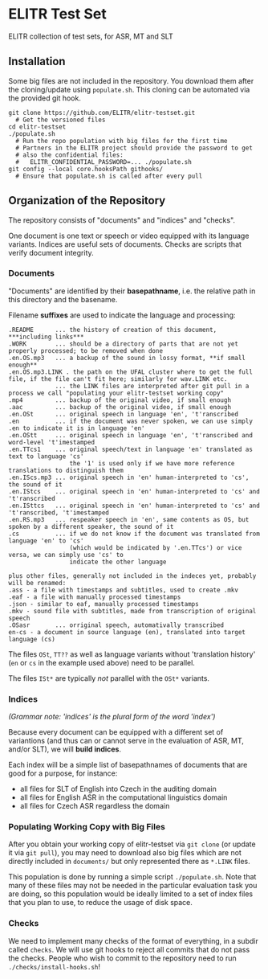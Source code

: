 # ELITR Test Set
ELITR collection of test sets, for ASR, MT and SLT

## Installation

Some big files are not included in the repository. You download them after the cloning/update using ``populate.sh``.
This cloning can be automated via the provided git hook.

```
git clone https://github.com/ELITR/elitr-testset.git
  # Get the versioned files
cd elitr-testset
./populate.sh
  # Run the repo population with big files for the first time
  # Partners in the ELITR project should provide the password to get
  # also the confidential files:
  #   ELITR_CONFIDENTIAL_PASSWORD=... ./populate.sh
git config --local core.hooksPath githooks/
  # Ensure that populate.sh is called after every pull
```

## Organization of the Repository

The repository consists of "documents" and "indices" and "checks".

One document is one text or speech or video equipped with its language variants. Indices are useful sets of documents. Checks are scripts that verify document integrity.

### Documents

"Documents" are identified by their **basepathname**, i.e. the relative path in this directory and the basename.

Filename **suffixes** are used to indicate the language and processing:

```
.README      ... the history of creation of this document, ***including links***
.WORK        ... should be a directory of parts that are not yet properly processed; to be removed when done
.en.OS.mp3   ... a backup of the sound in lossy format, **if small enough**
.en.OS.mp3.LINK . the path on the UFAL cluster where to get the full file, if the file can't fit here; similarly for wav.LINK etc.
             ... the LINK files are interpreted after git pull in a process we call "populating your elitr-testset working copy"
.mp4         ... backup of the original video, if small enough
.aac         ... backup of the original video, if small enough
.en.OSt      ... original speech in language 'en', 't'ranscribed
.en          ... if the document was never spoken, we can use simply .en to indicate it is in language 'en'
.en.OStt     ... original speech in language 'en', 't'ranscribed and word-level 't'imestamped
.en.TTcs1    ... original speech/text in language 'en' translated as text to language 'cs'
                 the '1' is used only if we have more reference translations to distinguish them
.en.IScs.mp3 ... original speech in 'en' human-interpreted to 'cs', the sound of it
.en.IStcs    ... original speech in 'en' human-interpreted to 'cs' and 't'ranscribed
.en.ISttcs   ... original speech in 'en' human-interpreted to 'cs' and 't'ranscribed, 't'imestamped
.en.RS.mp3   ... respeaker speech in 'en', same contents as OS, but spoken by a different speaker, the sound of it
.cs          ... if we do not know if the document was translated from language 'en' to 'cs'
                 (which would be indicated by '.en.TTcs') or vice versa, we can simply use 'cs' to
                 indicate the other language
                 
plus other files, generally not included in the indeces yet, probably will be renamed:
.ass - a file with timestamps and subtitles, used to create .mkv
.eaf - a file with manually processed timestamps
.json - similar to eaf, manually processed timestamps
.mkv - sound file with subtitles, made from transcription of original speech
.OSasr       ... orriginal speech, automativally transcribed
en-cs - a document in source language (en), translated into target language (cs)
```

The files ``OSt``, ``TT??`` as well as language variants without 'translation history' (``en`` or ``cs`` in the example used above) need to be parallel.

The files ``ISt*`` are typically *not* parallel with the ``OSt*`` variants.

### Indices
*(Grammar note: 'indices' is the plural form of the word 'index')*

Because every document can be equipped with a different set of variantions (and thus can or cannot serve in the evaluation of ASR, MT, and/or SLT), we will **build indices**.

Each index will be a simple list of basepathnames of documents that are good for a purpose, for instance:

- all files for SLT of English into Czech in the auditing domain
- all files for English ASR in the computational linguistics domain
- all files for Czech ASR regardless the domain

### Populating Working Copy with Big Files

After you obtain your working copy of elitr-testset via ``git clone`` (or update it via ``git pull``), you may need to download also big files which are not directly included in ``documents/`` but only represented there as ``*.LINK`` files.

This population is done by running a simple script ``./populate.sh``. Note that many of these files may not be needed in the particular evaluation task you are doing, so this population would be ideally limited to a set of index files that you plan to use, to reduce the usage of disk space.

### Checks

We need to implement many checks of the format of everything, in a subdir called ``checks``. We will use git hooks to reject all commits that do not pass the checks.
People who wish to commit to the repository need to run ``./checks/install-hooks.sh``! 

